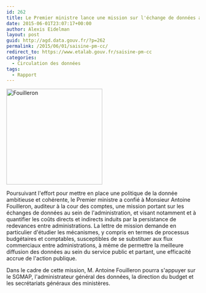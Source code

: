 ```yaml
---
id: 262
title: Le Premier ministre lance une mission sur l'échange de données au sein de l'administration2
date: 2015-06-01T23:07:17+00:00
author: Alexis Eidelman
layout: post
guid: http://agd.data.gouv.fr/?p=262
permalink: /2015/06/01/saisine-pm-cc/
redirect_to: https://www.etalab.gouv.fr/saisine-pm-cc
categories:
  - Circulation des données
tags:
  - Rapport
---
```


[<img class="alignnone size-full wp-image-280" src="https://agd.data.gouv.fr/wp-content/uploads/2015/06/Fouilleron-e1433839855832.jpg" alt="Fouilleron" width="250" height="250" />](http://agd.data.gouv.fr/wp-content/uploads/2015/06/Fouilleron-e1433839855832.jpg)

Poursuivant l'effort pour mettre en place une politique de la donnée ambitieuse et cohérente, le Premier ministre a confié à Monsieur Antoine Fouilleron, auditeur à la cour des comptes, une mission portant sur les échanges de données au sein de l'administration, et visant notamment et à quantifier les coûts directs et indirects induits par la persistance de redevances entre administrations. La lettre de mission demande en particulier d'étudier les mécanismes, y compris en termes de processus budgétaires et comptables, susceptibles de se substituer aux flux commerciaux entre administrations, à mème de permettre la meilleure diffusion des données au sein du service public et partant, une efficacité accrue de l'action publique.

Dans le cadre de cette mission, M. Antoine Fouilleron pourra s'appuyer sur le SGMAP, l'administrateur général des données, la direction du budget et les secrétariats généraux des ministères.
